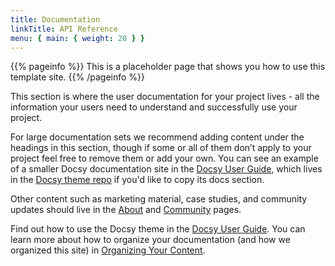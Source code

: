 ```yaml
---
title: Documentation
linkTitle: API Reference
menu: { main: { weight: 20 } }
---
```


{{% pageinfo %}} This is a placeholder page that shows you how to use this
template site. {{% /pageinfo %}}

This section is where the user documentation for your project lives - all the
information your users need to understand and successfully use your project.

For large documentation sets we recommend adding content under the headings in
this section, though if some or all of them don’t apply to your project feel
free to remove them or add your own. You can see an example of a smaller Docsy
documentation site in the [Docsy User Guide](https://docsy.dev/docs/), which
lives in the
[Docsy theme repo](https://github.com/google/docsy/tree/master/userguide) if
you'd like to copy its docs section.

Other content such as marketing material, case studies, and community updates
should live in the [About](/about/) and [Community](/community/) pages.

Find out how to use the Docsy theme in the
[Docsy User Guide](https://docsy.dev/docs/). You can learn more about how to
organize your documentation (and how we organized this site) in
[Organizing Your Content](https://docsy.dev/docs/best-practices/organizing-content/).
